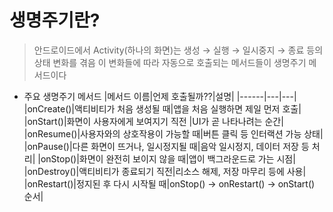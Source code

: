 # 생명주기란?
> 안드로이드에서 Activity(하나의 화면)는
생성 → 실행 → 일시중지 → 종료 등의 상태 변화를 겪음
이 변화들에 따라 자동으로 호출되는 메서드들이 생명주기 메서드이다
+ 주요 생명주기 메서드
|메서드 이름|언제 호출될까??|설명|
|------|---|---|
|onCreate()|액티비티가 처음 생성될 때|앱을 처음 실행하면 제일 먼저 호출|
|onStart()|화면이 사용자에게 보여지기 직전	|UI가 곧 나타나려는 순간|
|onResume()|사용자와의 상호작용이 가능할 때|버튼 클릭 등 인터랙션 가능 상태|
|onPause()|다른 화면이 뜨거나, 일시정지될 때|음악 일시정지, 데이터 저장 등 처리|
|onStop()|화면이 완전히 보이지 않을 때|앱이 백그라운드로 가는 시점|
|onDestroy()|액티비티가 종료되기 직전|리소스 해제, 저장 마무리 등에 사용|
|onRestart()|정지된 후 다시 시작될 때|onStop() → onRestart() → onStart() 순서|
